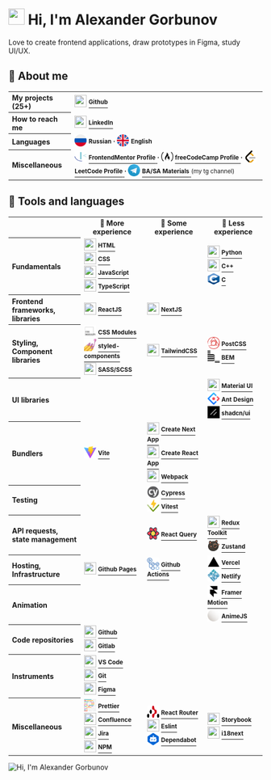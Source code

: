 <!-- <img src="https://capsule-render.vercel.app/api?type=waving&color=0:C6FFDD,50:FBD786,100:f7797d&height=300&section=header&text=👋%20Hi,%20I%27m%20Alexander%20Gorbunov&fontSize=54&fontColor=444444&animation=fadeIn&fontAlignY=38&desc=I%20love%20to%20create%20frontend%20applications,%20draw%20prototypes%20in%20Figma,%20study%20UI/UX&descAlignY=55&descAlign=50" alt="Hi, I'm Alexander Gorbunov"> -->


<h1> 
  <img src="https://github.com/TheDudeThatCode/TheDudeThatCode/blob/master/Assets/Hi.gif" width="32" height="32"> 
  Hi, I'm Alexander Gorbunov
</h1>
<p>Love to create frontend applications, draw prototypes in Figma, study UI/UX.</p>

<h2>👤 About me</h2>

<table>
  <tr>
    <th align="left">My projects (25+)</th>
    <td>
      <img src="https://cdn.jsdelivr.net/gh/devicons/devicon/icons/github/github-original.svg" width="24" height="24" />
      <a href="https://github.com/arlagonix/arlagonix.github.io">
        <strong><sup>Github</sup></strong>
      </a>
    </td>
  </tr>

  <tr><!-- Empty row that helps to make all rows in the table have the same bg color --></tr>
  <tr>
    <th align="left">How to reach me</th>
    <td>
      <img src="https://cdn.jsdelivr.net/gh/devicons/devicon/icons/linkedin/linkedin-original.svg" width="24" height="24" />
      <a href="https://www.linkedin.com/in/alex-gorbunov/">
        <strong><sup>LinkedIn</sup></strong>
      </a>
    </td>
  </tr>
  
  <tr><!-- Empty row that helps to make all rows in the table have the same bg color --></tr>
  <tr>
    <th align="left">Languages</th>
    <td>
      <span>
        <img src="./assets/russia.png" width="24" height="24" />
        <strong><sup>Russian</sup></strong>
      </span>
      <strong><sup>⸱</sup></strong>
      <span>
        <img src="./assets/united-kingdom.png" width="24" height="24" />
        <strong><sup>English</sup></strong>
      </span>
    </td>
  </tr>
  
  <tr><!-- Empty row that helps to make all rows in the table have the same bg color --></tr>
  <tr>
    <th align="left">Miscellaneous</th>
    <td>
      <img src="./assets/frontend-mentor.svg" width="24" height="24" />
      <a href="https://www.frontendmentor.io/profile/arlagonix">
        <strong><sup>FrontendMentor Profile</sup></strong>
      </a>
      <strong><sup>⸱</sup></strong>
      <img src="./assets/freecodecamp.svg" width="24" height="24" />
      <a href="https://www.freecodecamp.org/Arlagonix">
        <strong><sup>freeCodeCamp Profile</sup></strong>
      </a>
      <strong><sup>⸱</sup></strong>
      <img src="./assets/leetcode.svg" width="24" height="24" />
      <a href="https://leetcode.com/arlagonix/">
        <strong><sup>LeetCode Profile</sup></strong>
      </a>
      <strong><sup>⸱</sup></strong>
      <img src="./assets/telegram.svg" width="24" height="24" />
      <a href="https://t.me/ba_sa_materials">
        <strong><sup>BA/SA Materials</sup></strong>
      </a> <sup>(my tg channel)</sup>
    </td>
  </tr>
</table>

<h2>🔨 Tools and languages</h2>

<table>
  <tr>
    <!-- Empty row that helps to make all rows in the table have the same bg color -->
  </tr>
  <tr>
    <th></th>
    <th>🥇 More experience</th>
    <th>🥈 Some experience</th>
    <th>🥉 Less experience</th>
  </tr>

  <tr>
    <th align="left">Fundamentals</th>
    <td>
      <img src="https://cdn.jsdelivr.net/gh/devicons/devicon/icons/html5/html5-original.svg" width="24" height="24" />
      <a href="https://www.w3schools.com/html/default.asp">
        <strong><sup>HTML</sup></strong>
      </a>
      <br>
      <img src="https://cdn.jsdelivr.net/gh/devicons/devicon/icons/css3/css3-original.svg" width="24" height="24" />
      <a href="https://www.w3schools.com/css/css_intro.asp">
        <strong><sup>CSS</sup></strong>
      </a>
      <br>
      <img src="https://cdn.jsdelivr.net/gh/devicons/devicon/icons/javascript/javascript-original.svg" width="24" height="24" />
      <a href="https://developer.mozilla.org/en-US/docs/Learn/JavaScript/First_steps/What_is_JavaScript">
        <strong><sup>JavaScript</sup></strong>
      </a>
      <br>
      <img src="https://cdn.jsdelivr.net/gh/devicons/devicon/icons/typescript/typescript-original.svg" width="24" height="24" />
      <a href="https://www.typescriptlang.org/">
        <strong><sup>TypeScript</sup></strong>
      </a>
    </td>
    <td></td>
    <td>
      <img src="https://cdn.jsdelivr.net/gh/devicons/devicon/icons/python/python-original.svg" width="24" height="24" />
      <a href="https://www.python.org/">
        <strong><sup>Python</sup></strong>
      </a>
      <br>
      <img src="https://cdn.jsdelivr.net/gh/devicons/devicon/icons/cplusplus/cplusplus-original.svg" width="24" height="24" />
      <a href="https://cplusplus.com/">
        <strong><sup>C++</sup></strong>
      </a>
      <br>
      <img src="./assets/c.svg" width="24" height="24" />
      <a href="https://en.wikipedia.org/wiki/C_(programming_language)">
        <strong><sup>C</sup></strong>
      </a>
    </td>
  </tr>

  <tr>
    <!-- Empty row that helps to make all rows in the table have the same bg color -->
  </tr>
  <tr>
    <th align="left">Frontend frameworks, <br>libraries</th>
    <td>
      <img src="https://cdn.jsdelivr.net/gh/devicons/devicon/icons/react/react-original.svg" width="24" height="24" />
      <a href="https://reactjs.org/">
        <strong><sup>ReactJS</sup></strong>
      </a>
    </td>
    <td>
      <img src="https://cdn.jsdelivr.net/gh/devicons/devicon/icons/nextjs/nextjs-original.svg" width="24" height="24" />
      <a href="https://nextjs.org/learn/foundations/about-nextjs/what-is-nextjs">
        <strong><sup>NextJS</sup></strong>
      </a>
    </td>
    <td>
    </td>
  </tr>

  <tr>
    <!-- Empty row that helps to make all rows in the table have the same bg color -->
  </tr>
  <tr>
    <th align="left">Styling,<br>Component libraries</th>
    <td>
      <img src="./assets/css-modules.svg" width="24" height="24" />
      <a href="https://postcss.org/">
        <strong><sup>CSS Modules</sup></strong>
      </a>
      <br>
      <img src="./assets/styled-components.jpg" width="24" height="24" />
      <a href="https://styled-components.com/">
        <strong><sup>styled-components</sup></strong>
      </a>
      <br>
      <img src="https://cdn.jsdelivr.net/gh/devicons/devicon/icons/sass/sass-original.svg" width="24" height="24" />
      <a href="https://sass-lang.com/">
        <strong><sup>SASS/SCSS</sup></strong>
      </a>
    </td>
    <td>
      <img src="https://cdn.jsdelivr.net/gh/devicons/devicon@latest/icons/tailwindcss/tailwindcss-original.svg" width="24" height="24" />
      <a href="https://tailwindcss.com/">
        <strong><sup>TailwindCSS</sup></strong>
      </a>  
    </td>
    <td>
      <img src="./assets/postcss.svg" width="24" height="24" />
      <a href="https://postcss.org/">
        <strong><sup>PostCSS</sup></strong>
      </a>
      <br>
      <img src="./assets/bem.svg" width="24" height="24" />
      <a href="https://en.bem.info/">
        <strong><sup>BEM</sup></strong>
      </a>
    </td>
  </tr>
  <tr>
    <!-- Empty row that helps to make all rows in the table have the same bg color -->
  </tr>
  <tr>
    <th align="left">UI libraries</th>
    <td></td>
    <td></td>
    <td>
      <img src="https://cdn.jsdelivr.net/gh/devicons/devicon/icons/materialui/materialui-original.svg" width="24" height="24" />
      <a href="https://mui.com/">
        <strong><sup>Material UI</sup></strong>
      </a> 
      <br>
      <img src="./assets/ant-design.svg" width="24" height="24" />
      <a href="https://ant.design/">
        <strong><sup>Ant Design</sup></strong>
      </a>
      <br>
      <img src="./assets/shadcnui.png" width="24" height="24" />
      <a href="https://ui.shadcn.com/">
        <strong><sup>shadcn/ui</sup></strong>
      </a>
    </td>
  </tr>

  <tr>
    <!-- Empty row that helps to make all rows in the table have the same bg color -->
  </tr>
  <tr>
    <th align="left">Bundlers</th>
    <td>
      <img src="./assets/vitejs.svg" width="24" height="24" />
      <a href="https://vitejs.dev/">
        <strong><sup>Vite</sup></strong>
      </a>
    </td>
    <td>
      <img src="https://cdn.jsdelivr.net/gh/devicons/devicon/icons/nextjs/nextjs-original.svg" width="24" height="24" />
      <a href="https://nextjs.org/docs/api-reference/create-next-app">
        <strong><sup>Create Next App</sup></strong>
      </a> 
      <br>
      <img src="https://cdn.jsdelivr.net/gh/devicons/devicon/icons/react/react-original.svg" width="24" height="24" />
      <a href="https://create-react-app.dev/">
        <strong><sup>Create React App</sup></strong>
      </a>
      <br>
      <img src="https://cdn.jsdelivr.net/gh/devicons/devicon/icons/webpack/webpack-original.svg" width="24" height="24" />
      <a href="https://webpack.js.org/">
        <strong><sup>Webpack</sup></strong>
      </a>
    </td>
    <td>
    </td>
  </tr>

  <tr>
    <!-- Empty row that helps to make all rows in the table have the same bg color -->
  </tr>
  <tr>
    <th align="left">Testing</th>
    <td></td>
    <td>
      <img src="./assets/cypress.svg" width="24" height="24" />
      <a href="https://www.cypress.io/">
        <strong><sup>Cypress</sup></strong>
      </a>
      <br>
      <img src="./assets/vitest.svg" width="24" height="24" />
      <a href="https://vitest.dev/">
        <strong><sup>Vitest</sup></strong>
      </a>
    </td>
    <td></td>
  </tr>

  <tr>
    <!-- Empty row that helps to make all rows in the table have the same bg color -->
  </tr>
  <tr>
    <th align="left">API requests, <br>state management</th>
    <td></td>
    <td>
      <img src="./assets/react-query.svg" width="24" height="24" />
      <a href="https://react-query-v3.tanstack.com/">
        <strong><sup>React Query</sup></strong>
      </a>
    </td>
    <td>
      <img src="https://cdn.jsdelivr.net/gh/devicons/devicon/icons/redux/redux-original.svg" width="24" height="24" />
      <a href="https://redux-toolkit.js.org/">
        <strong><sup>Redux Toolkit</sup></strong>
      </a>
      <br />
      <img src="./assets/zustand-logo.png" width="24" height="24" />
      <a href="https://github.com/pmndrs/zustand">
        <strong><sup>Zustand</sup></strong>
      </a>
    </td>
  </tr>

  <tr>
    <!-- Empty row that helps to make all rows in the table have the same bg color -->
  </tr>
  <tr>
    <th align="left">Hosting, Infrastructure</th>
    <td>
      <img src="https://cdn.jsdelivr.net/gh/devicons/devicon/icons/github/github-original.svg" width="24" height="24" />
      <a href="https://pages.github.com/">
        <strong><sup>Github Pages</sup></strong>
      </a>
    </td>
    <td>
      <img src="./assets/github-actions.svg" width="24" height="24" />
      <a href="https://github.com/features/actions">
        <strong><sup>Github Actions</sup></strong>
      </a>
    </td>
    <td>
      <img src="./assets/vercel.svg" width="24" height="24" />
      <a href="https://vercel.com/">
        <strong><sup>Vercel</sup></strong>
      </a>
      <br>
      <img src="./assets/netlify.svg" width="24" height="24" />
      <a href="https://www.netlify.com/">
        <strong><sup>Netlify</sup></strong>
      </a>
    </td>
  </tr>

  <tr>
    <!-- Empty row that helps to make all rows in the table have the same bg color -->
  </tr>
  <tr>
    <th align="left">Animation</th>
    <td></td>
    <td></td>
    <td>
      <img src="./assets/framer.svg" width="24" height="24" />
      <a href="https://www.framer.com/motion/introduction/">
        <strong><sup>Framer Motion</sup></strong>
      </a>
      <br>
      <img src="./assets/animejs.ico" width="24" height="24" />
      <a href="https://animejs.com/">
        <strong><sup>AnimeJS</sup></strong>
      </a>
    </td>
  </tr>
  
  <tr>
    <!-- Empty row that helps to make all rows in the table have the same bg color -->
  </tr>
  <tr>
    <th align="left">Code repositories</th>
    <td>
      <img src="https://cdn.jsdelivr.net/gh/devicons/devicon/icons/github/github-original.svg" width="24" height="24" />
      <a href="https://github.com/">
        <strong><sup>Github</sup></strong>
      </a>
      <br />
      <img src="https://cdn.jsdelivr.net/gh/devicons/devicon/icons/gitlab/gitlab-original.svg" width="24" height="24" />
      <a href="https://about.gitlab.com/">
        <strong><sup>Gitlab</sup></strong>
      </a>
    </td>
    <td></td>
    <td></td>
  </tr>
  
  <tr>
    <!-- Empty row that helps to make all rows in the table have the same bg color -->
  </tr>
  <tr>
    <th align="left">Instruments</th>
    <td>
      <img src="https://cdn.jsdelivr.net/gh/devicons/devicon/icons/vscode/vscode-original.svg" width="24" height="24" />
      <a href="https://code.visualstudio.com/">
        <strong><sup>VS Code</sup></strong>
      </a>
      <br>
      <img src="https://cdn.jsdelivr.net/gh/devicons/devicon/icons/git/git-original.svg" width="24" height="24" />
      <a href="https://git-scm.com/">
        <strong><sup>Git</sup></strong>
      </a>
      <br>
      <img src="https://cdn.jsdelivr.net/gh/devicons/devicon/icons/figma/figma-original.svg" width="24" height="24" />
      <a href="https://figma.com/">
        <strong><sup>Figma</sup></strong>
      </a>
    </td>
    <td></td>
    <td></td>
  </tr>

  <tr>
    <!-- Empty row that helps to make all rows in the table have the same bg color -->
  </tr>
  <tr>
    <th align="left">Miscellaneous</th>
    <td>
      <img src="./assets/prettier.svg" width="24" height="24" />
      <a href="https://prettier.io/">
        <strong><sup>Prettier</sup></strong>
      </a>
      <br>
      <img src="https://cdn.jsdelivr.net/gh/devicons/devicon/icons/confluence/confluence-original.svg" width="24" height="24" />
      <a href="https://www.atlassian.com/software/confluence">
        <strong><sup>Confluence</sup></strong>
      </a>
      <br>
      <img src="https://cdn.jsdelivr.net/gh/devicons/devicon/icons/jira/jira-original.svg" width="24" height="24" />
      <a href="https://www.atlassian.com/software/jira">
        <strong><sup>Jira</sup></strong>
      </a>
      <br>
      <img src="https://cdn.jsdelivr.net/gh/devicons/devicon/icons/npm/npm-original-wordmark.svg" width="24" height="24" />
      <a href="https://www.npmjs.com/">
        <strong><sup>NPM</sup></strong>
      </a>
    </td>
    <td>
      <img src="./assets/react-router.svg" width="24" height="24" />
      <a href="https://reactrouter.com/en/main">
        <strong><sup>React Router</sup></strong>
      </a>
      <br>
      <img src="https://cdn.jsdelivr.net/gh/devicons/devicon/icons/eslint/eslint-original.svg" width="24" height="24" />
      <a href="https://eslint.org/">
        <strong><sup>Eslint</sup></strong>
      </a>
      <br>
      <img src="./assets/dependabot.svg" width="24" height="24" />
      <a href="https://github.com/dependabot">
        <strong><sup>Dependabot</sup></strong>
      </a>
    </td>
    <td>
      <img src="https://cdn.jsdelivr.net/gh/devicons/devicon/icons/storybook/storybook-original.svg" width="24" height="24" />
      <a href="https://storybook.js.org/">
        <strong><sup>Storybook</sup></strong>
      </a>
      <br>
      <img src="https://www.gitbook.com/cdn-cgi/image/width=40,dpr=2,height=40,fit=contain,format=auto/https%3A%2F%2F1143667985-files.gitbook.io%2F~%2Ffiles%2Fv0%2Fb%2Fgitbook-legacy-files%2Fo%2Fspaces%252F-L9iS6Wm2hynS5H9Gj7j%252Favatar.png%3Fgeneration%3D1523462254548780%26alt%3Dmedia" width="24" height="24" />
      <a href="https://www.i18next.com/">
        <strong><sup>i18next</sup></strong>
      </a>
    </td>
  </tr>
</table>

<img src="https://capsule-render.vercel.app/api?type=waving&color=0:C6FFDD,50:FBD786,100:f7797d&height=180&section=footer&animation=fadeIn" alt="Hi, I'm Alexander Gorbunov">

